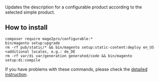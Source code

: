 Updates the description for a configurable product according to the selected simple product.

## How to install
```
composer require mage2pro/configurable:*
bin/magento setup:upgrade
rm -rf pub/static/* && bin/magento setup:static-content:deploy en_US <additional locales, e.g.: de_DE
rm -rf var/di var/generation generated/code && bin/magento setup:di:compile
```
If you have problems with these commands, please check the [detailed instruction](https://mage2.pro/t/263).
